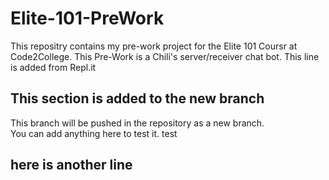 # Elite-101-PreWork
This repositry contains my pre-work project for the Elite 101 Coursr at Code2College.
This Pre-Work is a Chili's server/receiver chat bot.
This line is added from Repl.it

## This section is added to the new branch
This branch will be pushed in the repository as a new branch.<br/>
You can add anything here to test it.
test


## here is another line
